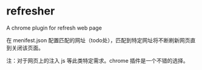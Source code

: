 # refresher
A chrome plugin for refresh web page

在 menifest.json 配置匹配的网址（todo处），匹配到特定网址将不断刷新网页直到关闭该页面。 

注：对于网页上的注入 js 等此类特定需求。chrome 插件是一个不错的选择。
